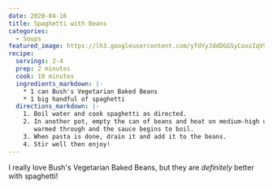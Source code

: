 ```yaml
---
date: 2020-04-16
title: Spaghetti with Beans
categories:
  - Soups
featured_image: https://lh3.googleusercontent.com/yTdYyJddDGGSyCoxoIqV91ZRfxvi_x0xqh19Cc2E7t827Mf-915xnQGrg1ayPAgTsOoaXRvCIwKgFINxkNGhInJ2c4ZfyHR3CG-o3IXPkr8JxmU8V_YFRKFEFsgTZIounQqqlNMcLic=w2400
recipe:
  servings: 2-4
  prep: 2 minutes
  cook: 10 minutes
  ingredients_markdown: |-
    * 1 can Bush's Vegetarian Baked Beans
    * 1 big handful of spaghetti
  directions_markdown: |-
    1. Boil water and cook spaghetti as directed.
    2. In another pot, empty the can of beans and heat on medium-high until
       warmed through and the sauce begins to boil.
    3. When pasta is done, drain it and add it to the beans.
    4. Stir well then enjoy!
---
```

I really love Bush's Vegetarian Baked Beans, but they are _definitely_ better
with spaghetti!
